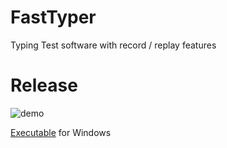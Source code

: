 # FastTyper
Typing Test software with record / replay features

# Release

![demo](https://github.com/johnBuffer/FastTyper/blob/master/img/demo1.png)

[Executable](https://github.com/johnBuffer/FastTyper/releases/tag/v1) for Windows
